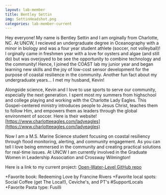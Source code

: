 ```yaml
---
layout: lab-member
title: Bentley Settin
img: SettinHeadshot.png
categories: lab-member-current
---
```

Hey everyone! My name is Bentley Settin and I am orginally from Charlotte, NC. At UNCW, I recieved an undergraduate degree in Oceanography with a minor in biology and was a four year student athlete (soccer, not volleyball)! I orginally came in freshmen year with a love for oysters and algae (and still do) but was overjoyed to be see the opportunity to combine technology and the community! Hence, I joined the COAST lab my junior year and began learning new skills and the joy of low-cost sensor development for the purpose of coastal resilience in the community. Another fun fact about my undergraduate years... I met my husband, Kevin!

Alongside science, Kevin and I love to use sports to serve our community, especially the next generation. I spent most my summers from highschool and college playing and working with the Charlotte Lady Eagles. This Gospel-centered ministry introduces people to Jesus Christ, teaches them to follow Him, and empowers them as leaders through the global environment of soccer. Here is their website! [https://www.charlotteeagles.com/ladyeagles](https://www.charlotteeagles.com/ladyeagles)
 
Now I am a M.S. Marine Science student focusing on coastal resiliency through flood monitoring, alerting, and community engagement. As you can tell I love being emmersed in the community and creating practical solutions for real-time issues. At UNCW I am currently involved in the Graduate Women in Leadership Association and Crossway Wilmington!
 
 Here is a link to my current project: [Open-Water-Level GitHub repo](https://github.com/COAST-Lab/Open-Water-Level)
 
+Favorite book: Redeeming Love by Francine Rivers 
+Favorite local spots: Social Coffee (get The Local!), Ceviche's, and PT's #SupportLocals
+Favorite Pasta type: Fusilli

